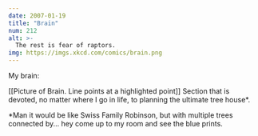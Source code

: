 ```yaml
---
date: 2007-01-19
title: "Brain"
num: 212
alt: >-
  The rest is fear of raptors.
img: https://imgs.xkcd.com/comics/brain.png
---
```

My brain:

[[Picture of Brain. Line points at a highlighted point]] Section that is devoted, no matter where I go in life, to planning the ultimate tree house*.

*Man it would be like Swiss Family Robinson, but with multiple trees connected by... hey come up to my room and see the blue prints.

